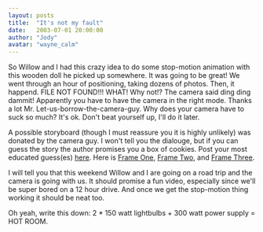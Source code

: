 ```yaml
---
layout: posts
title:  "It's not my fault"
date:   2003-07-01 20:00:00
author: "Jody"
avatar: "wayne_calm"
---
```

So Willow and I had this crazy idea to do some stop-motion animation with this wooden doll he picked up somewhere. It was going to be great! We went through an hour of positioning, taking dozens of photos. Then, it happend. FILE NOT FOUND!!! WHAT! Why not!? The camera said ding ding dammit! Apparently you have to have the camera in the right mode. Thanks a lot Mr. Let-us-borrow-the-camera-guy. Why does your camera have to suck so much? It's ok. Don't beat yourself up, I'll do it later.

 A possible storyboard (though I must reassure you it is highly unlikely) was donated by the camera guy. I won't tell you the dialouge, but if you can guess the story the author promises you a box of cookies. Post your most educated guess(es) [here](topics.php?topicID=1057124976). Here is [Frame One](/classic/images/gallery/user%20contributed/Warren1.jpg), [Frame Two](/classic/images/gallery/user%20contributed/Warren2.jpg), and [Frame Three](/classic/images/gallery/user%20contributed/Warren3.jpg).

I will tell you that this weekend Willow and I are going on a road trip and the camera is going with us. It should promise a fun video, especially since we'll be super bored on a 12 hour drive. And once we get the stop-motion thing working it should be neat too.

 Oh yeah, write this down: 2 &#42; 150 watt lightbulbs + 300 watt power supply = HOT ROOM.